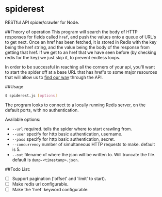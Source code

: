 spiderest
=========

RESTful API spider/crawler for Node.

##Theory of operation
This program will search the body of HTTP responses for fields called `href`, and push the values
onto a queue of URL's to get next. Once an href has been fetched, it is stored in Redis with the key
being the href string, and the value being the body of the response from getting that href. If we
get to an href that we have seen before (by checking redis for the key) we just skip it, to prevent endless loops.

In order to be successful in reaching all the corners of your api, you'll want to start the spider off at a base URL that has href's to some
major resources that will allow us to [find our way](http://en.wikipedia.org/wiki/HATEOAS) through the API.

##Usage
```bash
$ spiderest.js [options]
```

The program looks to connect to a locally running Redis server, on the default ports, with no authentication.

Available options:
 - `--url` required. tells the spider where to start crawling from.
 - `--user` specify for http basic authentication, username.
 - `--pass` specify for http basic authentication, secret.
 - `--concurrency` number of simultaneous HTTP requests to make. default is 5.
 - `--out` filename of where the json will be written to. Will truncate the file. default is `dump-<timestamp>.json`.

##Todo List:
 - [ ] Support pagination ('offset' and 'limit' to start).
 - [ ] Make redis url configurable.
 - [ ] Make the 'href' keyword configurable.
